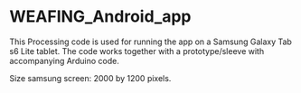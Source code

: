 # WEAFING_Android_app
This Processing code is used for running the app on a Samsung Galaxy Tab s6 Lite tablet. The code works together with a prototype/sleeve with accompanying Arduino code. 

Size samsung screen: 2000 by 1200 pixels.
